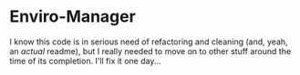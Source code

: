 # Enviro-Manager

I know this code is in serious need of refactoring and cleaning (and, yeah, an *actual* readme), but I really needed to move on to other stuff around the time of its completion. I'll fix it one day...
